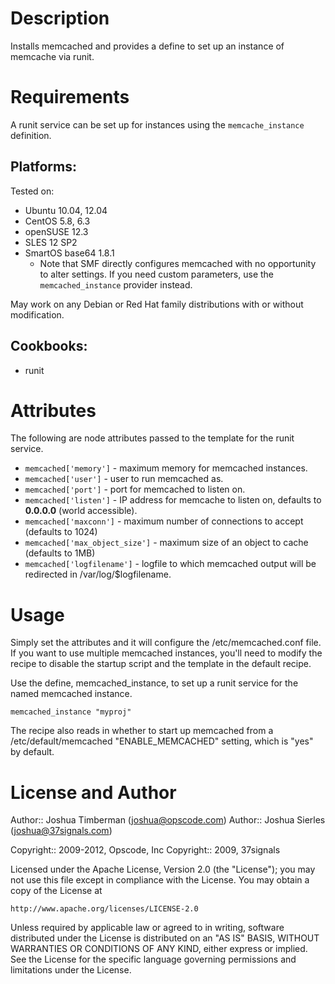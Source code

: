 Description
===========

Installs memcached and provides a define to set up an instance of
memcache via runit.

Requirements
============

A runit service can be set up for instances using the
`memcache_instance` definition.

## Platforms:

Tested on:

* Ubuntu 10.04, 12.04
* CentOS 5.8, 6.3
* openSUSE 12.3
* SLES 12 SP2
* SmartOS base64 1.8.1
  * Note that SMF directly configures memcached with no opportunity to alter settings.
    If you need custom parameters, use the `memcached_instance` provider instead.

May work on any Debian or Red Hat family distributions with or without
modification.

## Cookbooks:

* runit

Attributes
==========

The following are node attributes passed to the template for the runit
service.

* `memcached['memory']` - maximum memory for memcached instances.
* `memcached['user']` - user to run memcached as.
* `memcached['port']` - port for memcached to listen on.
* `memcached['listen']` - IP address for memcache to listen on, defaults to **0.0.0.0** (world accessible).
* `memcached['maxconn']` - maximum number of connections to accept (defaults to 1024)
* `memcached['max_object_size']` - maximum size of an object to cache (defaults to 1MB)
* `memcached['logfilename']` - logfile to which memcached output will be redirected in /var/log/$logfilename.

Usage
=====

Simply set the attributes and it will configure the
/etc/memcached.conf file. If you want to use multiple memcached
instances, you'll need to modify the recipe to disable the startup
script and the template in the default recipe.

Use the define, memcached_instance, to set up a runit service for the
named memcached instance.

    memcached_instance "myproj"

The recipe also reads in whether to start up memcached from a
/etc/default/memcached "ENABLE_MEMCACHED" setting, which is "yes" by
default.

License and Author
==================

Author:: Joshua Timberman (<joshua@opscode.com>)
Author:: Joshua Sierles (<joshua@37signals.com>)

Copyright:: 2009-2012, Opscode, Inc
Copyright:: 2009, 37signals

Licensed under the Apache License, Version 2.0 (the "License");
you may not use this file except in compliance with the License.
You may obtain a copy of the License at

    http://www.apache.org/licenses/LICENSE-2.0

Unless required by applicable law or agreed to in writing, software
distributed under the License is distributed on an "AS IS" BASIS,
WITHOUT WARRANTIES OR CONDITIONS OF ANY KIND, either express or implied.
See the License for the specific language governing permissions and
limitations under the License.
